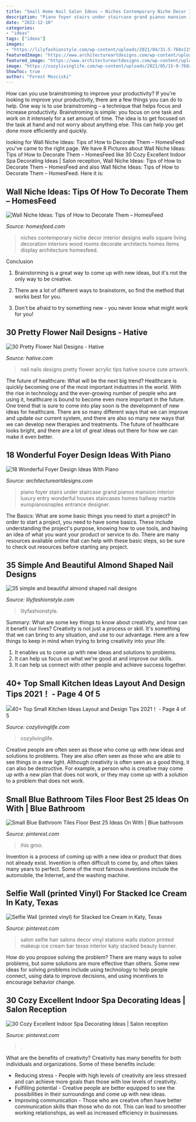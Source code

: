 ```yaml
---
title: "Small Home Nail Salon Ideas ~ Niches Contemporary Niche Decor Interior Designs Walls Square Living Decoration Interiors Wood Rooms Decorate Architects Homes Items Display Architecture Homesfeed"
description: "Piano foyer stairs under staircase grand pianos mansion interior luxury entry wonderful houses staircases homes hallway marble europianosnaples entrance designer"
date: "2022-12-10"
categories:
- "ideas"
tags: ["ideas"]
images:
- "https://lilyfashionstyle.com/wp-content/uploads/2021/04/31-5-768x1152.jpg"
featuredImage: "https://www.architectureartdesigns.com/wp-content/uploads/2016/05/1-60-630x954.jpg"
featured_image: "https://www.architectureartdesigns.com/wp-content/uploads/2016/05/1-60-630x954.jpg"
image: "https://cozylivinglife.com/wp-content/uploads/2021/05/15-9-768x1152.jpg"
ShowToc: true
author: "Forest Mosciski"
---
```



How can you use brainstroming to improve your productivity?
If you're looking to improve your productivity, there are a few things you can do to help. One way is to use brainstroming – a technique that helps focus and increase productivity. Brainstroming is simple: you focus on one task and work on it intensely for a set amount of time. The idea is to get focused on the task at hand and not worry about anything else. This can help you get done more efficiently and quickly.

	

		
looking for Wall Niche Ideas: Tips of How to Decorate Them – HomesFeed you've came to the right page. We have 8 Pictures about Wall Niche Ideas: Tips of How to Decorate Them – HomesFeed like 30 Cozy Excellent Indoor Spa Decorating Ideas | Salon reception, Wall Niche Ideas: Tips of How to Decorate Them – HomesFeed and also Wall Niche Ideas: Tips of How to Decorate Them – HomesFeed. Here it is:
		
    
## Wall Niche Ideas: Tips Of How To Decorate Them – HomesFeed

<img loading=lazy src="https://homesfeed.com/wp-content/uploads/2015/08/Three-wall-niches-for-organizing-luxurious-and-ethnic-decoration-items.jpg" onerror="this.onerror=null;this.src='https://tse4.mm.bing.net/th?id=OIP.y8RF6wq-Ms5qGwKiuieDUwHaJ4&amp;pid=15.1';" alt="Wall Niche Ideas: Tips of How to Decorate Them – HomesFeed">

_Source: homesfeed.com_

>niches contemporary niche decor interior designs walls square living decoration interiors wood rooms decorate architects homes items display architecture homesfeed. 

	

Conclusion
1. Brainstorming is a great way to come up with new ideas, but it's not the only way to be creative.
2. There are a lot of different ways to brainstorm, so find the method that works best for you.

3. Don't be afraid to try something new - you never know what might work for you!

    
## 30 Pretty Flower Nail Designs - Hative

<img loading=lazy src="https://hative.com/wp-content/uploads/2014/11/flower-nail-designs/21-pretty-flower-nail-designs.jpg" onerror="this.onerror=null;this.src='https://tse1.mm.bing.net/th?id=OIP.OiwEHUA5MlejYNrhFGrAbAHaJ4&amp;pid=15.1';" alt="30 Pretty Flower Nail Designs - Hative">

_Source: hative.com_

>nail nails designs pretty flower acrylic tips hative source cute artwork. 

	

The future of healthcare: What will be the next big trend?
Healthcare is quickly becoming one of the most important industries in the world. With the rise in technology and the ever-growing number of people who are using it, healthcare is bound to become even more important in the future. One trend that is sure to come into play soon is the development of new ideas for healthcare. There are so many different ways that we can improve and update our current system, and there are also so many new ways that we can develop new therapies and treatments. The future of healthcare looks bright, and there are a lot of great ideas out there for how we can make it even better.

    
## 18 Wonderful Foyer Design Ideas With Piano

<img loading=lazy src="https://www.architectureartdesigns.com/wp-content/uploads/2016/05/1-60-630x954.jpg" onerror="this.onerror=null;this.src='https://tse3.mm.bing.net/th?id=OIP.Y5c--GXtp0B1-uxdARAuHAHaLN&amp;pid=15.1';" alt="18 Wonderful Foyer Design Ideas With Piano">

_Source: architectureartdesigns.com_

>piano foyer stairs under staircase grand pianos mansion interior luxury entry wonderful houses staircases homes hallway marble europianosnaples entrance designer. 

	

The Basics: What are some basic things you need to start a project?
In order to start a project, you need to have some basics. These include understanding the project's purpose, knowing how to use tools, and having an idea of what you want your product or service to do. There are many resources available online that can help with these basic steps, so be sure to check out resources before starting any project.

    
## 35 Simple And Beautiful Almond Shaped Nail Designs

<img loading=lazy src="https://lilyfashionstyle.com/wp-content/uploads/2021/04/31-5-768x1152.jpg" onerror="this.onerror=null;this.src='https://tse2.mm.bing.net/th?id=OIP.z0zP5cK2UUflcOSa590GmQHaLH&amp;pid=15.1';" alt="35 simple and beautiful almond shaped nail designs">

_Source: lilyfashionstyle.com_

>lilyfashionstyle. 

	

Summary: What are some key things to know about creativity, and how can it benefit our lives?
Creativity is not just a process or skill. It's something that we can bring to any situation, and use to our advantage. Here are a few things to keep in mind when trying to bring creativity into your life:
1. It enables us to come up with new ideas and solutions to problems.
2. It can help us focus on what we're good at and improve our skills.
3. It can help us connect with other people and achieve success together.

    
## 40+ Top Small Kitchen Ideas Layout And Design Tips 2021！ - Page 4 Of 5

<img loading=lazy src="https://cozylivinglife.com/wp-content/uploads/2021/05/15-9-768x1152.jpg" onerror="this.onerror=null;this.src='https://tse2.mm.bing.net/th?id=OIP.V-d4VswK47dvefNyAFC4YwHaLH&amp;pid=15.1';" alt="40+ Top Small Kitchen Ideas Layout and Design Tips 2021！ - Page 4 of 5">

_Source: cozylivinglife.com_

>cozylivinglife. 

	

Creative people are often seen as those who come up with new ideas and solutions to problems. They are also often seen as those who are able to see things in a new light. Although creativity is often seen as a good thing, it can also be destructive. For example, a person who is creative may come up with a new plan that does not work, or they may come up with a solution to a problem that does not work.

    
## Small Blue Bathroom Tiles Floor Best 25 Ideas On With | Blue Bathroom

<img loading=lazy src="https://i.pinimg.com/736x/45/5d/ea/455deab0aebf603f26ffde254705cd03.jpg" onerror="this.onerror=null;this.src='https://tse3.mm.bing.net/th?id=OIP.0aI-ItWL8kdQ172-N3pzrAHaLG&amp;pid=15.1';" alt="Small Blue Bathroom Tiles Floor Best 25 Ideas On With | Blue bathroom">

_Source: pinterest.com_

>ihis groo. 

	

Invention is a process of coming up with a new idea or product that does not already exist. Invention is often difficult to come by, and often takes many years to perfect. Some of the most famous inventions include the automobile, the Internet, and the washing machine.

    
## Selfie Wall (printed Vinyl) For Stacked Ice Cream In Katy, Texas

<img loading=lazy src="https://i.pinimg.com/736x/f2/ec/48/f2ec4809a36d96d419d1468bf7441f66--salon-selfie-wall-makeup-salon.jpg" onerror="this.onerror=null;this.src='https://tse4.mm.bing.net/th?id=OIP.7zeHGNx71psrJo_b8UuLKgHaJ3&amp;pid=15.1';" alt="Selfie Wall (printed vinyl) for Stacked Ice Cream in Katy, Texas">

_Source: pinterest.com_

>salon selfie hair salons decor vinyl stations walls station printed makeup ice cream bar texas interior katy stacked beauty banner. 

	

How do you propose solving the problem?
There are many ways to solve problems, but some solutions are more effective than others. Some new ideas for solving problems include using technology to help people connect, using data to improve decisions, and using incentives to encourage behavior change.

    
## 30 Cozy Excellent Indoor Spa Decorating Ideas | Salon Reception

<img loading=lazy src="https://i.pinimg.com/736x/3f/dd/6d/3fdd6dab6dd4595a8bc3c78d15a507d3.jpg" onerror="this.onerror=null;this.src='https://tse1.mm.bing.net/th?id=OIP.qeLX8pghsFbtmhHeZWtuwAHaJ3&amp;pid=15.1';" alt="30 Cozy Excellent Indoor Spa Decorating Ideas | Salon reception">

_Source: pinterest.com_

>. 

	

What are the benefits of creativity?
Creativity has many benefits for both individuals and organizations. Some of these benefits include: 
- Reducing stress - People with high levels of creativity are less stressed and can achieve more goals than those with low levels of creativity. 
- Fulfilling potential - Creative people are better equipped to see the possibilities in their surroundings and come up with new ideas. 
- Improving communication - Those who are creative often have better communication skills than those who do not. This can lead to smoother working relationships, as well as increased efficiency in businesses.

